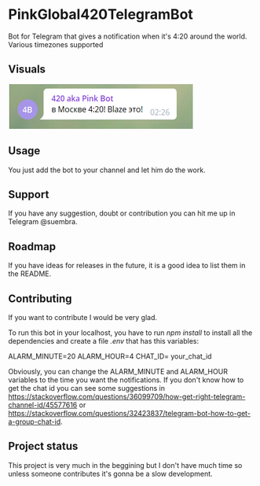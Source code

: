 # PinkGlobal420TelegramBot
Bot for Telegram that gives a notification when it's 4:20 around the world. Various timezones supported

## Visuals

![screenshot](screenshot_1.PNG)

## Usage

You just add the bot to your channel and let him do the work.

## Support

If you have any suggestion, doubt or contribution you can hit me up in Telegram @suembra.

## Roadmap

If you have ideas for releases in the future, it is a good idea to list them in the README.

## Contributing

If you want to contribute I would be very glad.

To run this bot in your localhost, you have to run *npm install* to install all the dependencies and create a file *.env* that has this variables:

ALARM_MINUTE=20
ALARM_HOUR=4
CHAT_ID= your_chat_id

Obviously, you can change the ALARM_MINUTE and ALARM_HOUR variables to the time you want the notifications. If you don't know how to get the chat id you can see some suggestions in https://stackoverflow.com/questions/36099709/how-get-right-telegram-channel-id/45577616 or https://stackoverflow.com/questions/32423837/telegram-bot-how-to-get-a-group-chat-id.


## Project status

This project is very much in the beggining but I don't have much time so unless someone contributes it's gonna be a slow development.
